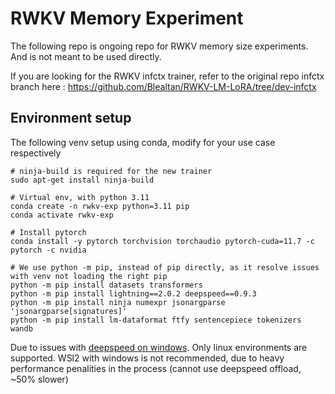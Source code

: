 # RWKV Memory Experiment

The following repo is ongoing repo for RWKV memory size experiments. And is not meant to be used directly.

If you are looking for the RWKV infctx trainer, refer to the original repo infctx branch here : https://github.com/Blealtan/RWKV-LM-LoRA/tree/dev-infctx

## Environment setup

The following venv setup using conda, modify for your use case respectively
```
# ninja-build is required for the new trainer
sudo apt-get install ninja-build

# Virtual env, with python 3.11
conda create -n rwkv-exp python=3.11 pip
conda activate rwkv-exp

# Install pytorch
conda install -y pytorch torchvision torchaudio pytorch-cuda=11.7 -c pytorch -c nvidia

# We use python -m pip, instead of pip directly, as it resolve issues with venv not loading the right pip
python -m pip install datasets transformers 
python -m pip install lightning==2.0.2 deepspeed==0.9.3 
python -m pip install ninja numexpr jsonargparse 'jsonargparse[signatures]'
python -m pip install lm-dataformat ftfy sentencepiece tokenizers wandb
```

Due to issues with [deepspeed on windows](https://github.com/microsoft/DeepSpeed/issues/2427). Only linux environments are supported. WSl2 with windows is not recommended, due to heavy performance penalities in the process (cannot use deepspeed offload, ~50% slower)